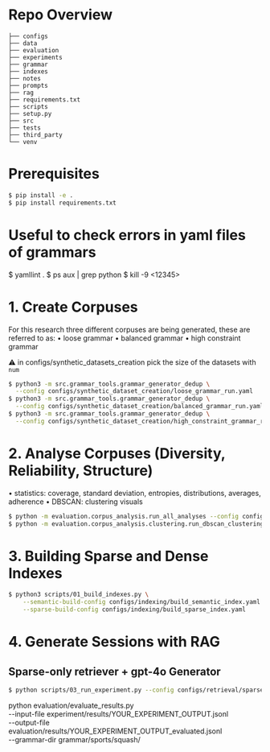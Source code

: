 # Repo Overview
```text
├── configs
├── data
├── evaluation
├── experiments
├── grammar
├── indexes
├── notes
├── prompts
├── rag
├── requirements.txt
├── scripts
├── setup.py
├── src
├── tests
├── third_party
└── venv

```



# Prerequisites
```bash
$ pip install -e .
$ pip install requirements.txt
```

# Useful to check errors in yaml files of grammars
$ yamllint .
$ ps aux | grep python
$ kill -9 <12345>



# 1. Create Corpuses
For this research three different corpuses are being generated, these are referred to as:
• loose grammar
• balanced grammar
• high constraint grammar

⚠️ in configs/synthetic_datasets_creation pick the size of the datasets with ```num```
```bash
$ python3 -m src.grammar_tools.grammar_generator_dedup \
  --config configs/synthetic_dataset_creation/loose_grammar_run.yaml
$ python3 -m src.grammar_tools.grammar_generator_dedup \
  --config configs/synthetic_dataset_creation/balanced_grammar_run.yaml
$ python3 -m src.grammar_tools.grammar_generator_dedup \
  --config configs/synthetic_dataset_creation/high_constraint_grammar_run.yaml
```


# 2. Analyse Corpuses (Diversity, Reliability, Structure)

• statistics: coverage, standard deviation, entropies, distributions, averages, adherence
• DBSCAN: clustering visuals
```bash
$ python -m evaluation.corpus_analysis.run_all_analyses --config configs/corpus_analysis/statistics_analysis_config.yaml
$ python -m evaluation.corpus_analysis.clustering.run_dbscan_clustering --config configs/corpus_analysis/clustering_config.yaml
```


# 3. Building Sparse and Dense Indexes
```bash
$ python3 scripts/01_build_indexes.py \
    --semantic-build-config configs/indexing/build_semantic_index.yaml \
    --sparse-build-config configs/indexing/build_sparse_index.yaml
```

# 4. Generate Sessions with RAG

## Sparse-only retriever + gpt-4o Generator
```bash
$ python scripts/03_run_experiment.py --config configs/retrieval/sparse_retriever.yaml
```






python evaluation/evaluate_results.py \
  --input-file experiment/results/YOUR_EXPERIMENT_OUTPUT.jsonl \
  --output-file evaluation/results/YOUR_EXPERIMENT_OUTPUT_evaluated.jsonl \
  --grammar-dir grammar/sports/squash/
